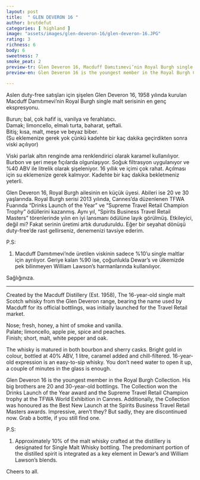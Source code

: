 ```yaml
---
layout: post
title:  " GLEN DEVERON 16 "
author: brutdefut
categories: [ highland ]
image: "assets/images/glen-deveron-16/glen-deveron-16.JPG"
rating: 3
richness: 6
body: 6
sweetness: 7
smoke_peat: 2
preview-tr: Glen Deveron 16, Macduff Damıtımevi’nin Royal Burgh single malt serisinin en genç ekspresyonu.                       
preview-en: Glen Deveron 16 is the youngest member in the Royal Burgh Collection.                    
     
---
```


Aslen duty-free satışları için şişelen Glen Deveron 16, 1958 yılında kurulan Macduff Damıtımevi’nin Royal Burgh single malt serisinin en genç ekspresyonu.  

Burun; bal, çok hafif is, vanilya ve ferahlatıcı.   
Damak; limoncello, elmalı turta, baharat, şeftali.  
Bitiş; kısa, malt, meşe ve beyaz biber.    
(Su eklemenize gerek yok çünkü kadehte bir kaç dakika geçirdikten sonra viski açılıyor)  

Viski parlak altın renginde ama renklendirici olarak karamel kullanılıyor. Burbon ve şeri meşe fıçılarda olgunlaşıyor. Soğuk filtrasyon uygulanıyor ve %40 ABV ile litrelik olarak şişeleniyor. 16 yıllık ve içimi çok rahat. Açılması için su eklemenize gerek kalmıyor. Kadehte bir kaç dakika bekletmeniz yeterli. 

Glen Deveron 16, Royal Burgh ailesinin en küçük üyesi. Abileri ise 20 ve 30 yaşlarında. Royal Burgh serisi 2013 yılında, Cannes’da düzenlenen TFWA Fuarında “Drinks Launch of the Year” ve “Supreme Travel Retail Champion Trophy” ödüllerini kazanmış. Aynı yıl, “Spirits Business Travel Retail Masters” törenlerinde yılın en iyi lansmanı ödülüne layık görülmüş. Etkileyici, değil mi? Fakat serinin üretimi artık duruduruldu. Eğer bir seyahat dönüşü duty-free’de rast gellirseniz, denemenizi tavsiye ederim.   

P.S:   
1. Macduff Damıtımevi’nde üretilen viskinin sadece %10’u single maltlar için ayrılıyor. Geriye kalan %90 ise, çoğunlukla Dewar’s ve ülkemizde pek bilinmeyen William Lawson’s harmanlarında kullanılıyor.  

Sağlığınıza.

-----------------------------------------------

<p id="english"></p>

Created by the Macduff Distillery (Est. 1958), The 16-year-old single malt Scotch whisky from the Glen Deveron range, bearing the name used by Macduff for its official bottlings, was initially launched for the Travel Retail market. 

Nose; fresh, honey, a hint of smoke and vanilla.  
Palate; limoncello, apple pie, spice and peaches.   
Finish; short, malt, white pepper and oak.     

The whisky is matured in both bourbon and sherry casks. Bright gold in colour, bottled at 40% ABV, 1 litre, caramel added and chill-filtered. 16-year-old expression is an easy-to-sip whisky. You don’t need water to open it up, a couple of minutes in the glass is enough.  

Glen Deveron 16 is the youngest member in the Royal Burgh Collection. His big brothers are 20 and 30-year-old bottlings. The Collection won the Drinks Launch of the Year award and the Supreme Travel Retail Champion trophy at the TFWA World Exhibition in Cannes. Additionally, the Collection was honoured as the Best New Launch at the Spirits Business Travel Retail Masters awards. Impressive, aren’t they? But sadly, they are discontinued now. Grab a bottle, if you still find one.   

P.S:  
1. Approximately 10% of the malt whisky crafted at the distillery is designated for Single Malt Whisky bottling. The predominant portion of the distilled spirit is integrated as a key element in Dewar’s and William Lawson’s blends. 

Cheers to all.  




  
